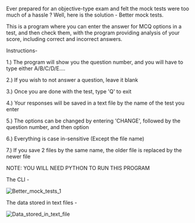 Ever prepared for an objective-type exam and felt the mock tests were too much of a hassle ?
Well, here is the solution - Better mock tests.

This is a program where you can enter the answer for MCQ options in a test, and then check them, with the program providing analysis of your score, including correct and incorrect answers.

Instructions-

1.) The program will show you the question number, and you will have to type either A/B/C/D/E....

2.) If you wish to not answer a question, leave it blank

3.) Once you are done with the test, type 'Q' to exit

4.) Your responses will be saved in a text file by the name of the test you enter

5.) The options can be changed by entering 'CHANGE', followed by the question number, and then option

6.) Everything is case in-sensitive (Except the file name)

7.) If you save 2 files by the same name, the older file is replaced by the newer file

NOTE: YOU WILL NEED PYTHON TO RUN THIS PROGRAM

The CLI - 


![Better_mock_tests_1](https://github.com/Lethality-God/Better-mock-tests/assets/142657051/3cc6a327-0f3f-47c3-a7ec-2fc27fad7200)




The data stored in text files -



![Data_stored_in_text_file](https://github.com/Lethality-God/Better-mock-tests/assets/142657051/b1f7b992-91af-42f7-9c01-96dd5437ace9)



